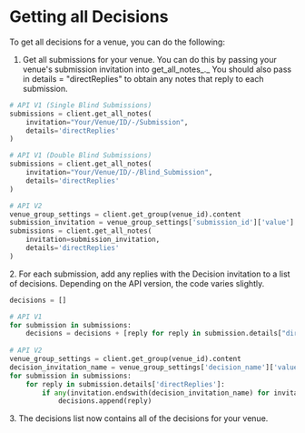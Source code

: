 # Getting all Decisions

To get all decisions for a venue, you can do the following:&#x20;

1. Get all submissions for your venue. You can do this by passing your venue's submission invitation into get\_all\_notes_._ You should also pass in details = "directReplies" to obtain any notes that reply to each submission.&#x20;

```python
# API V1 (Single Blind Submissions)
submissions = client.get_all_notes(
    invitation="Your/Venue/ID/-/Submission",
    details='directReplies'
)

# API V1 (Double Blind Submissions)
submissions = client.get_all_notes(
    invitation="Your/Venue/ID/-/Blind_Submission",
    details='directReplies'
)

# API V2
venue_group_settings = client.get_group(venue_id).content
submission_invitation = venue_group_settings['submission_id']['value']
submissions = client.get_all_notes(
    invitation=submission_invitation,
    details='directReplies'
)
```

2\. For each submission, add any replies with the Decision invitation to a list of decisions. Depending on the API version, the code varies slightly.

```python
decisions = []

# API V1
for submission in submissions:
    decisions = decisions + [reply for reply in submission.details["directReplies"] if reply["invitation"].endswith("Decision")]
    
# API V2
venue_group_settings = client.get_group(venue_id).content
decision_invitation_name = venue_group_settings['decision_name']['value']
for submission in submissions:
    for reply in submission.details['directReplies']:
        if any(invitation.endswith(decision_invitation_name) for invitation in reply['invitations']):
            decisions.append(reply)
```

3\. The decisions list now contains all of the decisions for your venue.
